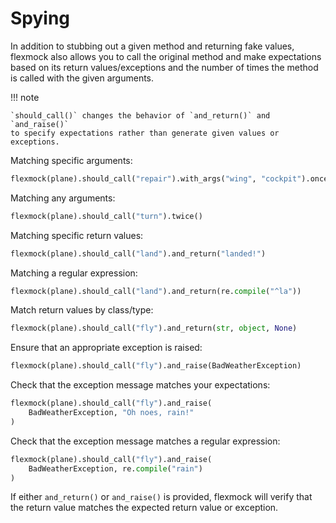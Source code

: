 # Spying

In addition to stubbing out a given method and returning fake values, flexmock
also allows you to call the original method and make expectations based on its
return values/exceptions and the number of times the method is called with the
given arguments.

!!! note

    `should_call()` changes the behavior of `and_return()` and `and_raise()`
    to specify expectations rather than generate given values or exceptions.

Matching specific arguments:

```python
flexmock(plane).should_call("repair").with_args("wing", "cockpit").once()
```

Matching any arguments:

```python
flexmock(plane).should_call("turn").twice()
```

Matching specific return values:

```python
flexmock(plane).should_call("land").and_return("landed!")
```

Matching a regular expression:

```python
flexmock(plane).should_call("land").and_return(re.compile("^la"))
```

Match return values by class/type:

```python
flexmock(plane).should_call("fly").and_return(str, object, None)
```

Ensure that an appropriate exception is raised:

```python
flexmock(plane).should_call("fly").and_raise(BadWeatherException)
```

Check that the exception message matches your expectations:

```python
flexmock(plane).should_call("fly").and_raise(
    BadWeatherException, "Oh noes, rain!"
)
```

Check that the exception message matches a regular expression:

```python
flexmock(plane).should_call("fly").and_raise(
    BadWeatherException, re.compile("rain")
)
```

If either `and_return()` or `and_raise()` is provided, flexmock will verify that
the return value matches the expected return value or exception.
